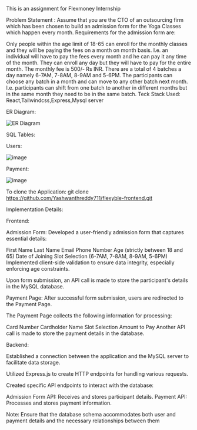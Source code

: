 This is an assignment for Flexmoney Internship

Problem Statement : Assume that you are the CTO of an outsourcing firm which has been chosen to build an admission form for the Yoga Classes which happen every month. Requirements for the admission form are:

Only people within the age limit of 18-65 can enroll for the monthly classes and they will be paying the fees on a month on month basis. I.e. an individual will have to pay the fees every month and he can pay it any time of the month.
They can enroll any day but they will have to pay for the entire month. The monthly fee is 500/- Rs INR.
There are a total of 4 batches a day namely 6-7AM, 7-8AM, 8-9AM and 5-6PM. The participants can choose any batch in a month and can move to any other batch next month. I.e. participants can shift from one batch to another in different months but in the same month they need to be in the same batch.
Teck Stack Used: React,Tailwindcss,Express,Mysql server



ER Diagram:



![ER Diagram](https://github.com/Yashwanthreddy711/flexyble-frontend/assets/99392805/2b639899-5902-441d-9ce3-5f6ad4f3e366)


SQL Tables:

Users:




![image](https://github.com/Yashwanthreddy711/flexyble-frontend/assets/99392805/f5c81c92-5569-453b-8223-461a9cba93dc)

Payment:




![image](https://github.com/Yashwanthreddy711/flexyble-frontend/assets/99392805/31b992ac-90a1-408a-aa88-4f3e1c8a4961)







To clone the Application:
git clone https://github.com/Yashwanthreddy711/flexyble-frontend.git


Implementation Details:

Frontend:

Admission Form:
Developed a user-friendly admission form that captures essential details:

First Name
Last Name
Email
Phone Number
Age (strictly between 18 and 65)
Date of Joining
Slot Selection (6-7AM, 7-8AM, 8-9AM, 5-6PM)
Implemented client-side validation to ensure data integrity, especially enforcing age constraints.

Upon form submission, an API call is made to store the participant's details in the MySQL database.

Payment Page:
After successful form submission, users are redirected to the Payment Page.

The Payment Page collects the following information for processing:

Card Number
Cardholder Name
Slot Selection
Amount to Pay
Another API call is made to store the payment details in the database.

Backend:

Established a connection between the application and the MySQL server to facilitate data storage.

Utilized Express.js to create HTTP endpoints for handling various requests.

Created specific API endpoints to interact with the database:

Admission Form API: Receives and stores participant details.
Payment API: Processes and stores payment information.

Note: Ensure that the database schema accommodates both user and payment details and the necessary relationships between them





